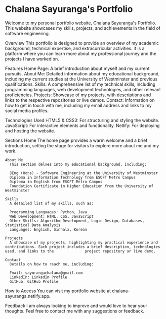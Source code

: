 # Chalana Sayuranga's Portfolio

Welcome to my personal portfolio website, Chalana Sayuranga's Portfolio. This website showcases my skills, projects, and achievements in the field of software engineering.

Overview
This portfolio is designed to provide an overview of my academic background, technical expertise, and extracurricular activities. It is a platform where you can learn more about my professional journey and the projects I have worked on.

Features
    Home Page: 
      A brief introduction about myself and my current pursuits.
    About Me:
      Detailed information about my educational background, including my current studies at the University of Westminster and previous qualifications.
    Skills: 
      A comprehensive list of my technical skills, including programming languages, web development technologies, and other relevant proficiencies.
    Projects: 
      Showcase of my projects, with descriptions and links to the respective repositories or live demos.
    Contact: 
      Information on how to get in touch with me, including my email address and links to my social media profiles.

Technologies Used
    HTML5 & CSS3: For structuring and styling the website.
    JavaScript: For interactive elements and functionality.
    Netlify: For deploying and hosting the website.

Sections
    Home
      The home page provides a warm welcome and a brief introduction, setting the stage for visitors to explore more about me and my work.

    About Me
      This section delves into my educational background, including:

      BEng (Hons) - Software Engineering at the University of Westminster
      Diploma in Information Technology from ESOFT Metro Campus
      Diploma in English from ESOFT Metro Campus
      Foundation Certificate in Higher Education from the University of Westminster

    Skills
      A detailed list of my skills, such as:

      Programming Languages: Python, Java
      Web Development: HTML, CSS, JavaScript
      Other Skills: Algorithm Development, Logic Design, Databases, Statistical Data Analysis
      Languages: English, Sinhala, Korean

    Projects
      A showcase of my projects, highlighting my practical experience and contributions. Each project includes a brief description, technologies used, and links to the              project repository or live demo.

    Contact
      Details on how to reach me, including:

      Email: sayurangachalana@gmail.com
      LinkedIn: LinkedIn Profile
      GitHub: GitHub Profile

How to Access
You can visit my portfolio website at chalana-sayuranga.netlify.app.

Feedback
I am always looking to improve and would love to hear your thoughts. Feel free to contact me with any suggestions or feedback.
